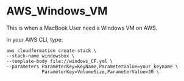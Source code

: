 # AWS_Windows_VM
This is when a MacBook User need a Windows VM on AWS.

In your AWS CLI, type:
```
aws cloudformation create-stack \
--stack-name windowsbox \
--template-body file://windows_CF.yml \
--parameters ParameterKey=KeyName,ParameterValue=your_keyname \
             ParameterKey=VolumeSize,ParameterValue=30 \
```